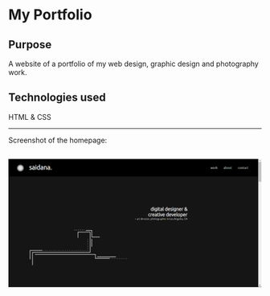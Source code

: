 # My Portfolio

## Purpose

A website of a portfolio of my web design, graphic design and photography work.

## Technologies used

HTML & CSS

---
Screenshot of the homepage:

![](assets/images/screenshot.png)
---